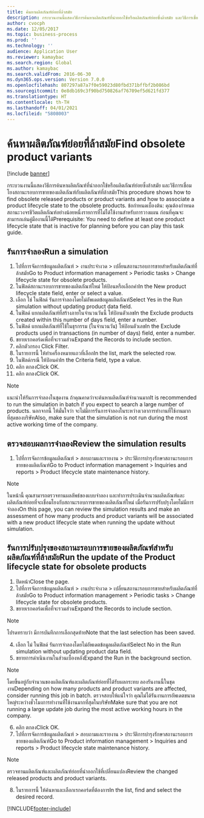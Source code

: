 ```yaml
---
title: ค้นหาผลิตภัณฑ์ย่อยที่ล้าสมัย
description: กระบวนงานนี้แสดงวิธีการค้นหาผลิตภัณฑ์ที่นำออกใช้หรือผลิตภัณฑ์ย่อยซึ่งล้าสมัย และวิธีการเชื่อมโยงสถานะรอบการขายของผลิตภัณฑ์กับผลิตภัณฑ์ที่ล้าสมัย
author: cvocph
ms.date: 12/05/2017
ms.topic: business-process
ms.prod: ''
ms.technology: ''
audience: Application User
ms.reviewer: kamaybac
ms.search.region: Global
ms.author: kamaybac
ms.search.validFrom: 2016-06-30
ms.dyn365.ops.version: Version 7.0.0
ms.openlocfilehash: 807297a87a7f0e59023d80fbd371bffbf2b086bd
ms.sourcegitcommit: 0e8db169c3f90bd750826af76709ef5d621fd377
ms.translationtype: HT
ms.contentlocale: th-TH
ms.lasthandoff: 04/01/2021
ms.locfileid: "5808003"
---
```

# <a name="find-obsolete-product-variants"></a><span data-ttu-id="053e6-103">ค้นหาผลิตภัณฑ์ย่อยที่ล้าสมัย</span><span class="sxs-lookup"><span data-stu-id="053e6-103">Find obsolete product variants</span></span> 

[!include [banner](../../includes/banner.md)]

<span data-ttu-id="053e6-104">กระบวนงานนี้แสดงวิธีการค้นหาผลิตภัณฑ์ที่นำออกใช้หรือผลิตภัณฑ์ย่อยซึ่งล้าสมัย และวิธีการเชื่อมโยงสถานะรอบการขายของผลิตภัณฑ์กับผลิตภัณฑ์ที่ล้าสมัย</span><span class="sxs-lookup"><span data-stu-id="053e6-104">This procedure shows how to find obsolete released products or product variants and how to associate a product lifecycle state to the obsolete products.</span></span> <span data-ttu-id="053e6-105">ข้อกำหนดเบื้องต้น: คุณต้องกำหนดสถานะวงจรชีวิตผลิตภัณฑ์อย่างน้อยหนึ่งรายการที่ไม่ได้ใช้งานสำหรับการวางแผน ก่อนที่คุณจะสามารถเล่นคู่มืองานนี้ได้</span><span class="sxs-lookup"><span data-stu-id="053e6-105">Prerequisite: You need to define at least one product lifecycle state that is inactive for planning before you can play this task guide.</span></span>


## <a name="run-a-simulation"></a><span data-ttu-id="053e6-106">รันการจำลอง</span><span class="sxs-lookup"><span data-stu-id="053e6-106">Run a simulation</span></span>
1. <span data-ttu-id="053e6-107">ไปที่การจัดการข้อมูลผลิตภัณฑ์ > งานประจำงวด > เปลี่ยนสถานะรอบการขายสำหรับผลิตภัณฑ์ที่ล้าสมัย</span><span class="sxs-lookup"><span data-stu-id="053e6-107">Go to Product information management > Periodic tasks > Change lifecycle state for obsolete products.</span></span>
2. <span data-ttu-id="053e6-108">ในฟิลด์สถานะรอบการขายของผลิตภัณฑ์ใหม่ ให้ป้อนหรือเลือกค่า</span><span class="sxs-lookup"><span data-stu-id="053e6-108">In the New product lifecycle state field, enter or select a value.</span></span>
3. <span data-ttu-id="053e6-109">เลือก ใช่ ในฟิลด์ รันการจำลองโดยไม่อัพเดตข้อมูลผลิตภัณฑ์</span><span class="sxs-lookup"><span data-stu-id="053e6-109">Select Yes in the Run simulation without updating product data field.</span></span>
4. <span data-ttu-id="053e6-110">ในฟิลด์ แยกผลิตภัณฑ์ที่สร้างภายในจำนวนวันนี้ ให้ป้อนตัวเลข</span><span class="sxs-lookup"><span data-stu-id="053e6-110">In the Exclude products created within this number of days field, enter a number.</span></span>
5. <span data-ttu-id="053e6-111">ในฟิลด์ แยกผลิตภัณฑ์ที่ใช้ในธุรกรรม (ในจำนวนวัน) ให้ป้อนตัวเลข</span><span class="sxs-lookup"><span data-stu-id="053e6-111">In the Exclude products used in transactions (in number of days) field, enter a number.</span></span>
6. <span data-ttu-id="053e6-112">ขยายเรกคอร์ดเพื่อที่จะรวมส่วน</span><span class="sxs-lookup"><span data-stu-id="053e6-112">Expand the Records to include section.</span></span>
7. <span data-ttu-id="053e6-113">คลิกตัวกรอง </span><span class="sxs-lookup"><span data-stu-id="053e6-113">Click Filter.</span></span>
8. <span data-ttu-id="053e6-114">ในรายการนี้ ให้ทำเครื่องหมายแถวที่เลือก</span><span class="sxs-lookup"><span data-stu-id="053e6-114">In the list, mark the selected row.</span></span>
9. <span data-ttu-id="053e6-115">ในฟิลด์กรณี ให้ป้อนค่า</span><span class="sxs-lookup"><span data-stu-id="053e6-115">In the Criteria field, type a value.</span></span>
10. <span data-ttu-id="053e6-116">คลิก ตกลง</span><span class="sxs-lookup"><span data-stu-id="053e6-116">Click OK.</span></span>
11. <span data-ttu-id="053e6-117">คลิก ตกลง</span><span class="sxs-lookup"><span data-stu-id="053e6-117">Click OK.</span></span>

> [!NOTE]
> <span data-ttu-id="053e6-118">แนะนำให้รันการจำลองในชุดงาน ถ้าคุณคาดว่าจะค้นหาผลิตภัณฑ์จำนวนมาก</span><span class="sxs-lookup"><span data-stu-id="053e6-118">It is recommended to run the simulation in batch if you expect to search a large number of products.</span></span> <span data-ttu-id="053e6-119">นอกจากนี้ ให้มั่นใจว่า จะไม่มีการรันการจำลองในระหว่างเวลาการทำงานที่ใช้งานมากที่สุดของบริษัท</span><span class="sxs-lookup"><span data-stu-id="053e6-119">Also, make sure that the simulation is not run during the most active working time of the company.</span></span>  

## <a name="review-the-simulation-results"></a><span data-ttu-id="053e6-120">ตรวจสอบผลการจำลอง</span><span class="sxs-lookup"><span data-stu-id="053e6-120">Review the simulation results</span></span>
1. <span data-ttu-id="053e6-121">ไปที่การจัดการข้อมูลผลิตภัณฑ์ > สอบถามและรายงาน > ประวัติการบำรุงรักษาสถานะรอบการขายของผลิตภัณฑ์</span><span class="sxs-lookup"><span data-stu-id="053e6-121">Go to Product information management > Inquiries and reports > Product lifecycle state maintenance history.</span></span>
   
> [!NOTE]
> <span data-ttu-id="053e6-122">ในหน้านี้ คุณสามารถตรวจทานผลลัพธ์ของแบบจำลอง และทำการประเมินจำนวนผลิตภัณฑ์และผลิตภัณฑ์ย่อยที่จะเชื่อมโยงกับสถานะรอบการขายของผลิตภัณฑ์ใหม่ เมื่อรันการปรับปรุงโดยไม่มีการจำลอง</span><span class="sxs-lookup"><span data-stu-id="053e6-122">On this page, you can review the simulation results and make an assessment of how many products and product variants will be associated with a new product lifecycle state when running the update without simulation.</span></span>  

## <a name="run-the-update-of-the-product-lifecycle-state-for-obsolete-products"></a><span data-ttu-id="053e6-123">รันการปรับปรุงของสถานะรอบการขายของผลิตภัณฑ์สำหรับผลิตภัณฑ์ที่ล้าสมัย</span><span class="sxs-lookup"><span data-stu-id="053e6-123">Run the update of the Product lifecycle state for obsolete products</span></span>
1. <span data-ttu-id="053e6-124">ปิดหน้า</span><span class="sxs-lookup"><span data-stu-id="053e6-124">Close the page.</span></span>
2. <span data-ttu-id="053e6-125">ไปที่การจัดการข้อมูลผลิตภัณฑ์ > งานประจำงวด > เปลี่ยนสถานะรอบการขายสำหรับผลิตภัณฑ์ที่ล้าสมัย</span><span class="sxs-lookup"><span data-stu-id="053e6-125">Go to Product information management > Periodic tasks > Change lifecycle state for obsolete products.</span></span>
3. <span data-ttu-id="053e6-126">ขยายเรกคอร์ดเพื่อที่จะรวมส่วน</span><span class="sxs-lookup"><span data-stu-id="053e6-126">Expand the Records to include section.</span></span>

> [!NOTE]
> <span data-ttu-id="053e6-127">โปรดทราบว่า มีการบันทึกการเลือกสุดท้าย</span><span class="sxs-lookup"><span data-stu-id="053e6-127">Note that the last selection has been saved.</span></span>  

4. <span data-ttu-id="053e6-128">เลือก ไม่ ในฟิลด์ รันการจำลองโดยไม่อัพเดตข้อมูลผลิตภัณฑ์</span><span class="sxs-lookup"><span data-stu-id="053e6-128">Select No in the Run simulation without updating product data field.</span></span>
5. <span data-ttu-id="053e6-129">ขยายการดำเนินงานในส่วนเบื้องหลัง</span><span class="sxs-lookup"><span data-stu-id="053e6-129">Expand the Run in the background section.</span></span>

> [!NOTE]
> <span data-ttu-id="053e6-130">โดยขึ้นอยู่กับจำนวนของผลิตภัณฑ์และผลิตภัณฑ์ย่อยที่ได้รับผลกระทบ ลองรันงานนี้ในชุดงาน</span><span class="sxs-lookup"><span data-stu-id="053e6-130">Depending on how many products and product variants are affected, consider running this job in batch.</span></span> <span data-ttu-id="053e6-131">ตรวจสอบให้แน่ใจว่า คุณไม่ได้รันงานการอัพเดตขนาดใหญ่ระหว่างชั่วโมงการทำงานที่ใช้งานมากที่สุดในบริษัท</span><span class="sxs-lookup"><span data-stu-id="053e6-131">Make sure that you are not running a large update job during the most active working hours in the company.</span></span>  

6. <span data-ttu-id="053e6-132">คลิก ตกลง</span><span class="sxs-lookup"><span data-stu-id="053e6-132">Click OK.</span></span>
7. <span data-ttu-id="053e6-133">ไปที่การจัดการข้อมูลผลิตภัณฑ์ > สอบถามและรายงาน > ประวัติการบำรุงรักษาสถานะรอบการขายของผลิตภัณฑ์</span><span class="sxs-lookup"><span data-stu-id="053e6-133">Go to Product information management > Inquiries and reports > Product lifecycle state maintenance history.</span></span>

> [!NOTE]
> <span data-ttu-id="053e6-134">ตรวจทานผลิตภัณฑ์และผลิตภัณฑ์ย่อยที่นำออกใช้ที่เปลี่ยนแปลง</span><span class="sxs-lookup"><span data-stu-id="053e6-134">Review the changed released products and product variants.</span></span>  

8. <span data-ttu-id="053e6-135">ในรายการนี้ ให้ค้นหาและเลือกเรกคอร์ดที่ต้องการ</span><span class="sxs-lookup"><span data-stu-id="053e6-135">In the list, find and select the desired record.</span></span>



[!INCLUDE[footer-include](../../../includes/footer-banner.md)]